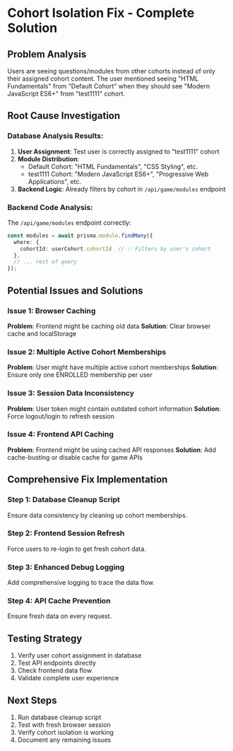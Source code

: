 # Cohort Isolation Fix - Complete Solution

## Problem Analysis
Users are seeing questions/modules from other cohorts instead of only their assigned cohort content. The user mentioned seeing "HTML Fundamentals" from "Default Cohort" when they should see "Modern JavaScript ES6+" from "test1111" cohort.

## Root Cause Investigation

### Database Analysis Results:
1. **User Assignment**: Test user is correctly assigned to "test1111" cohort
2. **Module Distribution**: 
   - Default Cohort: "HTML Fundamentals", "CSS Styling", etc.
   - test1111 Cohort: "Modern JavaScript ES6+", "Progressive Web Applications", etc.
3. **Backend Logic**: Already filters by cohort in `/api/game/modules` endpoint

### Backend Code Analysis:
The `/api/game/modules` endpoint correctly:
```typescript
const modules = await prisma.module.findMany({
  where: {
    cohortId: userCohort.cohortId  // ✅ Filters by user's cohort
  },
  // ... rest of query
});
```

## Potential Issues and Solutions

### Issue 1: Browser Caching
**Problem**: Frontend might be caching old data
**Solution**: Clear browser cache and localStorage

### Issue 2: Multiple Active Cohort Memberships
**Problem**: User might have multiple active cohort memberships
**Solution**: Ensure only one ENROLLED membership per user

### Issue 3: Session Data Inconsistency  
**Problem**: User token might contain outdated cohort information
**Solution**: Force logout/login to refresh session

### Issue 4: Frontend API Caching
**Problem**: Frontend might be using cached API responses
**Solution**: Add cache-busting or disable cache for game APIs

## Comprehensive Fix Implementation

### Step 1: Database Cleanup Script
Ensure data consistency by cleaning up cohort memberships.

### Step 2: Frontend Session Refresh
Force users to re-login to get fresh cohort data.

### Step 3: Enhanced Debug Logging
Add comprehensive logging to trace the data flow.

### Step 4: API Cache Prevention
Ensure fresh data on every request.

## Testing Strategy
1. Verify user cohort assignment in database
2. Test API endpoints directly 
3. Check frontend data flow
4. Validate complete user experience

## Next Steps
1. Run database cleanup script
2. Test with fresh browser session
3. Verify cohort isolation is working
4. Document any remaining issues
